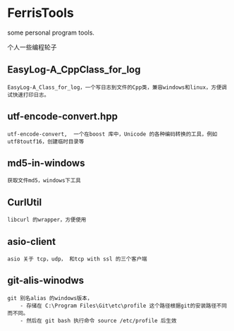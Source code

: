 # FerrisTools
some personal  program tools.

个人一些编程轮子

## EasyLog-A_CppClass_for_log
	EasyLog-A_Class_for_log，一个写日志到文件的Cpp类，兼容windows和linux，方便调试快速打印日志。
	
## 	utf-encode-convert.hpp
	utf-encode-convert,  一个在boost 库中，Unicode 的各种编码转换的工具，例如utf8toutf16，创建临时目录等
	
## md5-in-windows
	获取文件md5，windows下工具
	
## CurlUtil
	libcurl 的wrapper，方便使用 
	
## asio-client
	asio 关于 tcp，udp， 和tcp with ssl 的三个客户端

## git-alis-winodws
	git 别名alias 的windows版本，
		- 存储在 C:\Program Files\Git\etc\profile 这个路径根据git的安装路径不同而不同。
		- 然后在 git bash 执行命令 source /etc/profile 后生效